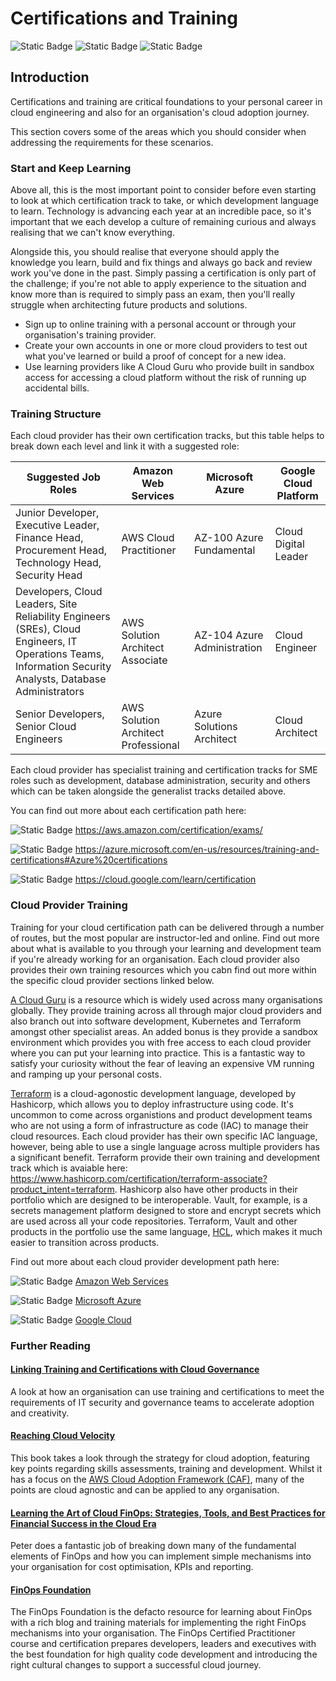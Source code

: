 # Certifications and Training

![Static Badge](https://img.shields.io/badge/Cloud%20Provider-AWS-orange) ![Static Badge](https://img.shields.io/badge/Cloud%20Provider-Azure-lightblue) ![Static Badge](https://img.shields.io/badge/Cloud%20Provider-Google%20Cloud-blue)

## Introduction

Certifications and training are critical foundations to your personal career in cloud engineering and also for an organisation's cloud adoption journey. 

This section covers some of the areas which you should consider when addressing the requirements for these scenarios.

### Start and Keep Learning
Above all, this is the most important point to consider before even starting to look at which certification track to take, or which development language to learn. Technology is advancing each year at an incredible pace, so it's important that we each develop a culture of remaining curious and always realising that we can't know everything.

Alongside this, you should realise that everyone should apply the knowledge you learn, build and fix things and always go back and review work you've done in the past. Simply passing a certification is only part of the challenge; if you're not able to apply experience to the situation and know more than is required to simply pass an exam, then you'll really struggle when architecting future products and solutions.

 - Sign up to online training with a personal account or through your organisation's training provider.
 - Create your own accounts in one or more cloud providers to test out what you've learned or build a proof of concept for a new idea.
 - Use learning providers like A Cloud Guru who provide built in sandbox access for accessing a cloud platform without the risk of running up accidental bills.

### Training Structure

Each cloud provider has their own certification tracks, but this table helps to break down each level and link it with a suggested role:

| Suggested Job Roles | Amazon Web Services | Microsoft Azure | Google Cloud Platform
|--|--|--|--|
|Junior Developer, Executive Leader, Finance Head, Procurement Head, Technology Head, Security Head| AWS Cloud Practitioner|AZ-100 Azure Fundamental|Cloud Digital Leader
|Developers, Cloud Leaders, Site Reliability Engineers (SREs), Cloud Engineers, IT Operations Teams, Information Security Analysts, Database Administrators|AWS Solution Architect Associate|AZ-104 Azure Administration|Cloud Engineer|
|Senior Developers, Senior Cloud Engineers|AWS Solution Architect Professional|Azure Solutions Architect|Cloud Architect|

Each cloud provider has specialist training and certification tracks for SME roles such as development, database administration, security and others which can be taken alongside the generalist tracks detailed above.

You can find out more about each certification path here:

![Static Badge](https://img.shields.io/badge/Cloud%20Provider-AWS-orange) https://aws.amazon.com/certification/exams/

![Static Badge](https://img.shields.io/badge/Cloud%20Provider-Azure-lightblue) https://azure.microsoft.com/en-us/resources/training-and-certifications#Azure%20certifications

![Static Badge](https://img.shields.io/badge/Cloud%20Provider-Google%20Cloud-blue) https://cloud.google.com/learn/certification

### Cloud Provider Training

Training for your cloud certification path can be delivered through a number of routes, but the most popular are instructor-led and online. Find out more about what is available to you through your learning and development team if you're already working for an organisation. Each cloud provider also provides their own training resources which you cabn find out more within the specific cloud provider sections linked below.

[A Cloud Guru](https://www.pluralsight.com/cloud-guru) is a resource which is widely used across many organisations globally. They provide training across all through major cloud providers and also branch out into software development, Kubernetes and Terraform amongst other specialist areas. An added bonus is they provide a sandbox environment which provides you with free access to each cloud provider where you can put your learning into practice. This is a fantastic way to satisfy your curiosity without the fear of leaving an expensive VM running and ramping up your personal costs.

[Terraform](https://terraform.io) is a cloud-agonostic development language, developed by Hashicorp, which allows you to deploy infrastructure using code. It's uncommon to come across organistions and product development teams who are not using a form of infrastructure as code (IAC) to manage their cloud resources. Each cloud provider has their own specific IAC language, however, being able to use a single language across multiple providers has a significant benefit. Terraform provide their own training and development track which is avaiable here: https://www.hashicorp.com/certification/terraform-associate?product_intent=terraform. Hashicorp also have other products in their portfolio which are designed to be interoperable. Vault, for example, is a secrets management platform designed to store and encrypt secrets which are used across all your code repositories. Terraform, Vault and other products in the portfolio use the same language, [HCL](https://developer.hashicorp.com/terraform/language), which makes it much easier to transition across products.

Find out more about each cloud provider development path here:

![Static Badge](https://img.shields.io/badge/Cloud%20Provider-AWS-orange) [Amazon Web Services](./AWS-Training.md)

![Static Badge](https://img.shields.io/badge/Cloud%20Provider-Azure-lightblue) [Microsoft Azure](./Azure-Training.md)

![Static Badge](https://img.shields.io/badge/Cloud%20Provider-Google%20Cloud-blue) [Google Cloud](./GCP-Training.md)

### Further Reading

#### [Linking Training and Certifications with Cloud Governance](https://www.linkedin.com/pulse/linking-training-certifications-cloud-governance-adam)
A look at how an organisation can use training and certifications to meet the requirements of IT security and governance teams to accelerate adoption and creativity.
#### [Reaching Cloud Velocity](https://amzn.to/3SuCIEa)
This book takes a look through the strategy for cloud adoption, featuring key points regarding skills assessments, training and development. Whilst it has a focus on the [AWS Cloud Adoption Framework (CAF)](https://aws.amazon.com/cloud-adoption-framework/), many of the points are cloud agnostic and can be applied to any organisation.

#### [Learning the Art of Cloud FinOps: Strategies, Tools, and Best Practices for Financial Success in the Cloud Era](https://amzn.to/40oaMEe)
Peter does a fantastic job of breaking down many of the fundamental elements of FinOps and how you can implement simple mechanisms into your organisation for cost optimisation, KPIs and reporting. 

#### [FinOps Foundation](https://www.finops.org/)
The FinOps Foundation is the defacto resource for learning about FinOps with a rich blog and training materials for implementing the right FinOps mechanisms into your organisation. The FinOps Certified Practitioner course and certification prepares developers, leaders and executives with the best foundation for high quality code development and introducing the right cultural changes to support a successful cloud journey.
